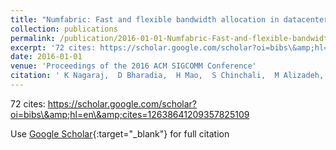 ```yaml
---
title: "Numfabric: Fast and flexible bandwidth allocation in datacenters"
collection: publications
permalink: /publication/2016-01-01-Numfabric-Fast-and-flexible-bandwidth-allocation-in-datacenters
excerpt: '72 cites: https://scholar.google.com/scholar?oi=bibs\&amp;hl=en\&amp;cites=12638641209357825109'
date: 2016-01-01
venue: 'Proceedings of the 2016 ACM SIGCOMM Conference'
citation: ' K Nagaraj,  D Bharadia,  H Mao,  S Chinchali,  M Alizadeh,  S Katti, &quot;Numfabric: Fast and flexible bandwidth allocation in datacenters.&quot; Proceedings of the 2016 ACM SIGCOMM Conference, 2016.'
---
```

72 cites: https://scholar.google.com/scholar?oi=bibs\&amp;hl=en\&amp;cites=12638641209357825109

Use [Google Scholar](https://scholar.google.com/scholar?q=Numfabric:+Fast+and+flexible+bandwidth+allocation+in+datacenters){:target="_blank"} for full citation